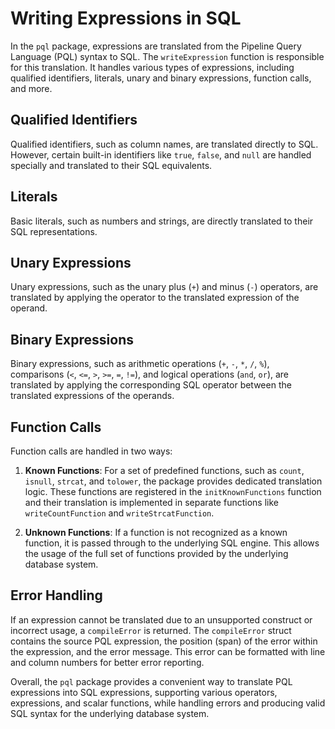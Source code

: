 
  
  # Writing Expressions in SQL

In the `pql` package, expressions are translated from the Pipeline Query Language (PQL) syntax to SQL. The `writeExpression` function is responsible for this translation. It handles various types of expressions, including qualified identifiers, literals, unary and binary expressions, function calls, and more.

## Qualified Identifiers

Qualified identifiers, such as column names, are translated directly to SQL. However, certain built-in identifiers like `true`, `false`, and `null` are handled specially and translated to their SQL equivalents.

## Literals

Basic literals, such as numbers and strings, are directly translated to their SQL representations.

## Unary Expressions

Unary expressions, such as the unary plus (`+`) and minus (`-`) operators, are translated by applying the operator to the translated expression of the operand.

## Binary Expressions

Binary expressions, such as arithmetic operations (`+`, `-`, `*`, `/`, `%`), comparisons (`<`, `<=`, `>`, `>=`, `=`, `!=`), and logical operations (`and`, `or`), are translated by applying the corresponding SQL operator between the translated expressions of the operands.

## Function Calls

Function calls are handled in two ways:

1. **Known Functions**: For a set of predefined functions, such as `count`, `isnull`, `strcat`, and `tolower`, the package provides dedicated translation logic. These functions are registered in the `initKnownFunctions` function and their translation is implemented in separate functions like `writeCountFunction` and `writeStrcatFunction`.

2. **Unknown Functions**: If a function is not recognized as a known function, it is passed through to the underlying SQL engine. This allows the usage of the full set of functions provided by the underlying database system.

## Error Handling

If an expression cannot be translated due to an unsupported construct or incorrect usage, a `compileError` is returned. The `compileError` struct contains the source PQL expression, the position (span) of the error within the expression, and the error message. This error can be formatted with line and column numbers for better error reporting.

Overall, the `pql` package provides a convenient way to translate PQL expressions into SQL expressions, supporting various operators, expressions, and scalar functions, while handling errors and producing valid SQL syntax for the underlying database system.
  
  